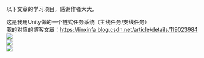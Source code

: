以下文章的学习项目，感谢作者大大。

这是我用Unity做的一个链式任务系统（主线任务/支线任务）  
我的对应的博客文章：https://linxinfa.blog.csdn.net/article/details/119023984  
![](https://img-blog.csdnimg.cn/da0bb7b27fac4cd085cb4a76708ad71a.gif)  
![](https://img-blog.csdnimg.cn/8f202b2d30b84b28b13a3ead5b79bea6.gif)  
![](https://img-blog.csdnimg.cn/d718288e095344aa938e552289fd943e.gif)  
